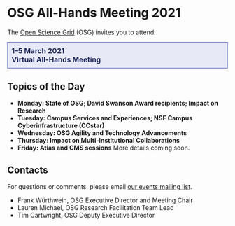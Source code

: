 # OSG All-Hands Meeting 2021

The [Open Science Grid](https://www.opensciencegrid.org) (OSG)
invites you to attend:

<div style="border: 1px solid #3F51B5; color: #20295A; background-color: #E7E9F6; padding: 1ex; font-size: 115%; font-weight: bold;">
  1&ndash;5 March 2021
  <br>
  Virtual All-Hands Meeting
</div>

## Topics of the Day

* **Monday: State of OSG; David Swanson Award recipients; Impact on Research**
* **Tuesday: Campus Services and Experiences; NSF Campus Cyberinfrastructure (CCstar)**
* **Wednesday: OSG Agility and Technology Advancements**
* **Thursday: Impact on Multi-Institutional Collaborations**
* **Friday: Atlas and CMS sessions**
More details coming soon.

## Contacts

For questions or comments, please email
[our events mailing list](mailto:events@opensciencegrid.org).

* Frank Würthwein, OSG Executive Director and Meeting Chair
* Lauren Michael, OSG Research Facilitation Team Lead
* Tim Cartwright, OSG Deputy Executive Director



